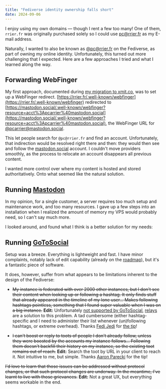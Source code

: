 ```yaml
---
title: "Fediverse identity ownership falls short"
date: 2024-09-06
---
```


I enjoy using my own domains — though I rent a few too many! One of them, `rrier.fr` was originally purchased solely so I could use [pc@rrier.fr](mailto:pc@rrier.fr) as my E-mail address.

Naturally, I wanted to also be known as [@pc@rrier.fr](https://rrier.fr/@pc) on the Fediverse, as part of owning my online identity. Unfortunately, this turned out more challenging that I expected. Here are a few approaches I tried and what I learned along the way.

## Forwarding WebFinger

My first approach, documented during [my migration to xmit.co](https://xmit.dev/posts/pcarrier-com/), was to set up a WebFinger redirect. [https://rrier.fr/.well-known/webfinger](https://rrier.fr/.well-known/webfinger) redirected to [https://mastodon.social/.well-known/webfinger?resource=acct%3Apcarrier%40mastodon.social](https://mastodon.social/.well-known/webfinger?resource=acct%3Apcarrier%40mastodon.social), the WebFinger URL for [@pcarrier@mastodon.social](https://mastodon.social/@pcarrier).

This let people search for `@pc@rrier.fr` and find an account. Unfortunately, that indirection would be resolved right there and then: they would then see and follow the [mastodon.social](https://mastodon.social) account. I couldn't move providers smoothly, as the process to relocate an account disappears all previous content.

I wanted more control over where my content is hosted and stored authoritatively. Onto what seemed like the natural solution.

## Running [Mastodon](https://joinmastodon.org/)

In my opinion, for a single customer, a server requires too much setup and maintenance work, and too many resources. I gave up a few steps into an installation when I realized the amount of memory my VPS would probably need, so I can't say much more.

I looked around, and found what I think is a better solution for my needs:

## Running [GoToSocial](https://gotosocial.org/)

Setup was a breeze. Everything is lightweight and fast. I have minor complaints, notably lack of edit capability (already on the [roadmap](https://github.com/superseriousbusiness/gotosocial/blob/main/ROADMAP.md)), but it's a fantastic piece of software.

It does, however, suffer from what appears to be limitations inherent to the design of the Fediverse:

- ~~My instance is federated with over 2000 other instances, but I don't see their content when looking up or following a hashtag. It only finds stuff that already appeared in the timeline of my lone user… Makes following hashtags pointless, something that I found super valuable when I was on a big instance.~~ **Edit:** Unfortunately [not supported by GoToSocial](https://github.com/superseriousbusiness/gotosocial/issues/1123), [relays](https://relay.fedi.buzz) are a solution to this problem. A tad cumbersome (either hashtag-specific and I need to administer their list whenever (un)following hashtags, or extreme overhead). Thanks [Fedi Jedi](https://mstdn.cool/@fedijedi) for [the tip](https://mstdn.cool/@fedijedi/113087513438881596)!

- ~~I can't boost or reply to toots of people I don't already follow, unless they were boosted by the accounts my instance follows… Following them doesn't backfill their history on my instance, so the existing toot remains out of reach.~~ **Edit:** Search the toot by URL in your client to reach it. Not intuitive to me, but simple. Thanks [Aaron Parecki](https://aaronparecki.com/) for the tip!

~~I'd love to learn that those issues can be addressed without protocol changes, or that such protocol changes are underway. In the meantime, I've learnt to live with those grievances.~~ **Edit:** Not a great UX, but everything seems workable in the end.
